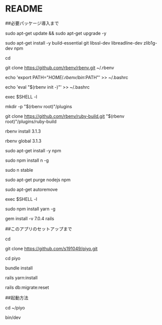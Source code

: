 # README

##必要パッケージ導入まで

sudo apt-get update && sudo apt-get upgrade -y

sudo apt-get install -y build-essential git libssl-dev libreadline-dev zlib1g-dev npm

cd

git clone https://github.com/rbenv/rbenv.git ~/.rbenv

echo 'export PATH="$HOME/.rbenv/bin:$PATH"' >> ~/.bashrc

echo 'eval "$(rbenv init -)"' >> ~/.bashrc

exec $SHELL -l



mkdir -p "$(rbenv root)"/plugins

git clone https://github.com/rbenv/ruby-build.git "$(rbenv root)"/plugins/ruby-build

rbenv install 3.1.3

rbenv global 3.1.3



sudo apt-get install -y npm

sudo npm install n -g

sudo n stable

sudo apt-get purge nodejs npm

sudo apt-get autoremove

exec $SHELL -l



sudo npm install yarn -g

gem install -v 7.0.4 rails



##このアプリのセットアップまで

cd

git clone https://github.com/s191049/piyo.git

cd piyo

bundle install

rails yarn:install

rails db:migrate:reset



##起動方法

cd ~/piyo

bin/dev



<!--
This README would normally document whatever steps are necessary to get the
application up and running.

Things you may want to cover:

* Ruby version

* System dependencies

* Configuration

* Database creation

* Database initialization

* How to run the test suite

* Services (job queues, cache servers, search engines, etc.)

* Deployment instructions

* ...
# piyo
-->
